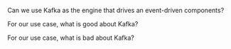Can we use Kafka as the engine that drives an event-driven components?

For our use case, what is good about Kafka?


For our use case, what is bad about Kafka?